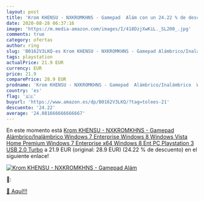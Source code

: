 ```yaml
---
layout: post
title: 'Krom KHENSU - NXKROMKHNS - Gamepad  Alám con un 24.22 % de descuento'
date: 2020-08-28 06:37:16
image: 'https://m.media-amazon.com/images/I/418DzjXwKiL._SL200_.jpg'
comments: true
category: ofertas
author: ring
slug: 'B0162V3LKQ-es Krom KHENSU - NXKROMKHNS - Gamepad Alámbrico/Inalámbrico...'
tags: playstation
actualPrice: 21.9 EUR
currency: EUR
price: 21.9
comparePrice: 28.9 EUR
prodname: 'Krom KHENSU - NXKROMKHNS - Gamepad  Alámbrico/Inalámbrico  Windows 7 Enterprise  Windows 8  Windows Vista Home Premium  Windows 7 Enterprise x64  Windows 8 Ent  PC  Playstation 3  USB 2.0  Turbo'
country: 'es'
flag: '🇪🇸'
buyurl: 'https://www.amazon.es/dp/B0162V3LKQ/?tag=tolees-21'
descuento: '24.22'
average: '24.081666666666667'
---
```


En este momento está [Krom KHENSU - NXKROMKHNS - Gamepad  Alámbrico/Inalámbrico  Windows 7 Enterprise  Windows 8  Windows Vista Home Premium  Windows 7 Enterprise x64  Windows 8 Ent  PC  Playstation 3  USB 2.0  Turbo](https://www.amazon.es/dp/B0162V3LKQ/?tag=tolees-21) a 21.9 EUR (original: 28.9 EUR) (24.22 %  de descuento) en el siguiente enlace!

[![Krom KHENSU - NXKROMKHNS - Gamepad  Alám](https://m.media-amazon.com/images/I/418DzjXwKiL._SL200_.jpg)](https://www.amazon.es/dp/B0162V3LKQ/?tag=tolees-21)

🔎:


[🛒 Aquí!!!](https://www.amazon.es/dp/B0162V3LKQ/?tag=tolees-21)
